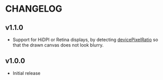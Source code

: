 # CHANGELOG

## v1.1.0

- Support for HiDPI or Retina displays, by detecting [devicePixelRatio](https://developer.mozilla.org/en-US/docs/Web/API/Window/devicePixelRatio) so that the drawn canvas does not look blurry.


## v1.0.0

- Initial release
